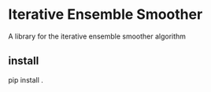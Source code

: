 Iterative Ensemble Smoother
===========================

A library for the iterative ensemble smoother algorithm

## install
pip install .
